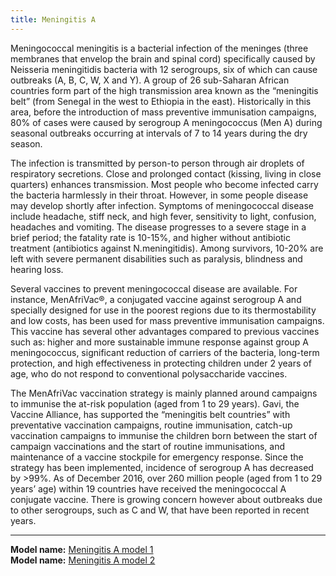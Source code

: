 ```yaml
---
title: Meningitis A
---
```


Meningococcal meningitis is a bacterial infection of the meninges (three membranes that envelop the brain and spinal cord) specifically caused by Neisseria meningitidis bacteria with 12 serogroups, six of which can cause outbreaks (A, B, C, W, X and Y). A group of 26 sub-Saharan African countries form part of the high transmission area known as the “meningitis belt” (from Senegal in the west to Ethiopia in the east). Historically in this area, before the introduction of mass preventive immunisation campaigns, 80% of cases were caused by serogroup A meningococcus (Men A) during seasonal outbreaks occurring at intervals of 7 to 14 years during the dry season.

The infection is transmitted by person-to person through air droplets of respiratory secretions. Close and prolonged contact (kissing, living in close quarters) enhances transmission. Most people who become infected carry the bacteria harmlessly in their throat. However, in some people disease may develop shortly after infection. Symptoms of meningococcal disease include headache, stiff neck, and high fever, sensitivity to light, confusion, headaches and vomiting. The disease progresses to a severe stage in a brief period; the fatality rate is 10-15%, and higher without antibiotic treatment (antibiotics against N.meningitidis). Among survivors, 10-20% are left with severe permanent disabilities such as paralysis, blindness and hearing loss. 

Several vaccines to prevent meningococcal disease are available. For instance, MenAfriVac®, a conjugated vaccine against serogroup A and specially designed for use in the poorest regions due to its thermostability and low costs, has been used for mass preventive immunisation campaigns. This vaccine has several other advantages compared to previous vaccines such as: higher and more sustainable immune response against group A meningococcus, significant reduction of carriers of the bacteria, long-term protection, and high effectiveness in protecting children under 2 years of age, who do not respond to conventional polysaccharide vaccines. 

The MenAfriVac vaccination strategy is mainly planned around campaigns to immunise the at-risk population (aged from 1 to 29 years). Gavi, the Vaccine Alliance, has supported the “meningitis belt countries” with preventative vaccination campaigns, routine immunisation, catch-up vaccination campaigns to immunise the children born between the start of campaign vaccinations and the start of routine immunisations, and maintenance of a vaccine stockpile for emergency response. Since the strategy has been implemented, incidence of serogroup A has decreased by >99%. As of December 2016, over 260 million people (aged from 1 to 29 years’ age) within 19 countries have received the meningococcal A conjugate vaccine. There is growing concern however about outbreaks due to other serogroups, such as C and W, that have been reported in recent years.

---

**Model name:**  [Meningitis A model 1](/models/men-a)  
**Model name:**  [Meningitis A model 2](/models/men-a#cdc)  